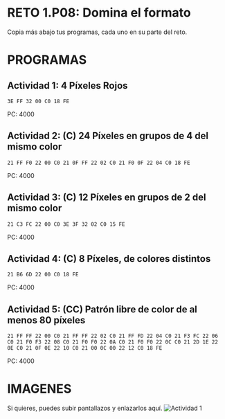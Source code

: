 # RETO 1.P08: Domina el formato
Copia más abajo tus programas, cada uno en su parte del reto.

# PROGRAMAS

## Actividad 1: 4 Píxeles Rojos
```
3E FF 32 00 C0 18 FE
```
PC: 4000

## Actividad 2: (C) 24 Píxeles en grupos de 4 del mismo color
```
21 FF F0 22 00 C0 21 0F FF 22 02 C0 21 F0 0F 22 04 C0 18 FE
```
PC: 4000

## Actividad 3: (C) 12 Píxeles en grupos de 2 del mismo color
```
21 C3 FC 22 00 C0 3E 3F 32 02 C0 15 FE
```
PC: 4000

## Actividad 4: (C) 8 Píxeles, de colores distintos
```
21 B6 6D 22 00 C0 18 FE
```
PC: 4000
## Actividad 5: (CC) Patrón libre de color de al menos 80 píxeles
```
21 FF FF 22 00 C0 21 FF FF 22 02 C0 21 FF FD 22 04 C0 21 F3 FC 22 06 C0 21 F0 F3 22 08 C0 21 F0 F0 22 0A C0 21 F0 F0 22 0C C0 21 2D 1E 22 0E C0 21 0F 0E 22 10 C0 21 00 0C 00 22 12 C0 18 FE
```
PC: 4000

# IMAGENES
Si quieres, puedes subir pantallazos y enlazarlos aquí.
![Actividad 1](/pixelrojo.png)

